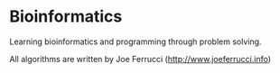 Bioinformatics
==============

 Learning bioinformatics and programming through problem solving.


All algorithms are written by Joe Ferrucci (http://www.joeferrucci.info) 
